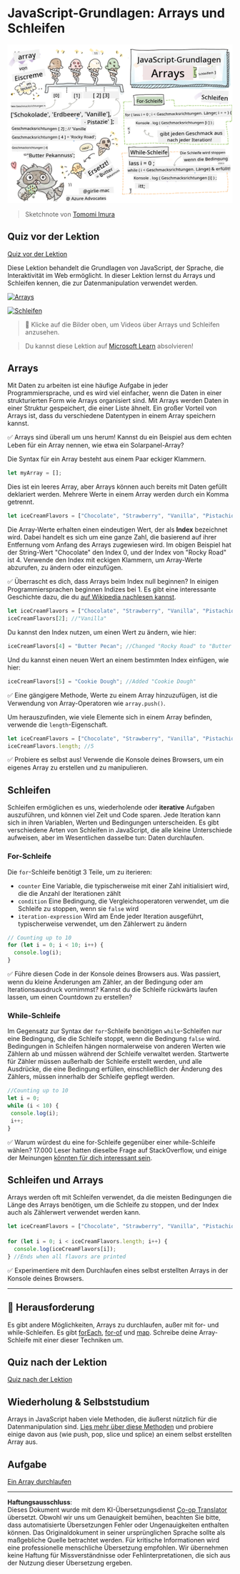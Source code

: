 <!--
CO_OP_TRANSLATOR_METADATA:
{
  "original_hash": "9029f96b0e034839c1799f4595e4bb66",
  "translation_date": "2025-08-29T14:14:23+00:00",
  "source_file": "2-js-basics/4-arrays-loops/README.md",
  "language_code": "de"
}
-->
# JavaScript-Grundlagen: Arrays und Schleifen

![JavaScript-Grundlagen - Arrays](../../../../translated_images/webdev101-js-arrays.439d7528b8a294558d0e4302e448d193f8ad7495cc407539cc81f1afe904b470.de.png)
> Sketchnote von [Tomomi Imura](https://twitter.com/girlie_mac)

## Quiz vor der Lektion
[Quiz vor der Lektion](https://ff-quizzes.netlify.app/web/quiz/13)

Diese Lektion behandelt die Grundlagen von JavaScript, der Sprache, die Interaktivität im Web ermöglicht. In dieser Lektion lernst du Arrays und Schleifen kennen, die zur Datenmanipulation verwendet werden.

[![Arrays](https://img.youtube.com/vi/1U4qTyq02Xw/0.jpg)](https://youtube.com/watch?v=1U4qTyq02Xw "Arrays")

[![Schleifen](https://img.youtube.com/vi/Eeh7pxtTZ3k/0.jpg)](https://www.youtube.com/watch?v=Eeh7pxtTZ3k "Schleifen")

> 🎥 Klicke auf die Bilder oben, um Videos über Arrays und Schleifen anzusehen.

> Du kannst diese Lektion auf [Microsoft Learn](https://docs.microsoft.com/learn/modules/web-development-101-arrays/?WT.mc_id=academic-77807-sagibbon) absolvieren!

## Arrays

Mit Daten zu arbeiten ist eine häufige Aufgabe in jeder Programmiersprache, und es wird viel einfacher, wenn die Daten in einer strukturierten Form wie Arrays organisiert sind. Mit Arrays werden Daten in einer Struktur gespeichert, die einer Liste ähnelt. Ein großer Vorteil von Arrays ist, dass du verschiedene Datentypen in einem Array speichern kannst.

✅ Arrays sind überall um uns herum! Kannst du ein Beispiel aus dem echten Leben für ein Array nennen, wie etwa ein Solarpanel-Array?

Die Syntax für ein Array besteht aus einem Paar eckiger Klammern.

```javascript
let myArray = [];
```

Dies ist ein leeres Array, aber Arrays können auch bereits mit Daten gefüllt deklariert werden. Mehrere Werte in einem Array werden durch ein Komma getrennt.

```javascript
let iceCreamFlavors = ["Chocolate", "Strawberry", "Vanilla", "Pistachio", "Rocky Road"];
```

Die Array-Werte erhalten einen eindeutigen Wert, der als **Index** bezeichnet wird. Dabei handelt es sich um eine ganze Zahl, die basierend auf ihrer Entfernung vom Anfang des Arrays zugewiesen wird. Im obigen Beispiel hat der String-Wert "Chocolate" den Index 0, und der Index von "Rocky Road" ist 4. Verwende den Index mit eckigen Klammern, um Array-Werte abzurufen, zu ändern oder einzufügen.

✅ Überrascht es dich, dass Arrays beim Index null beginnen? In einigen Programmiersprachen beginnen Indizes bei 1. Es gibt eine interessante Geschichte dazu, die du [auf Wikipedia nachlesen kannst](https://en.wikipedia.org/wiki/Zero-based_numbering).

```javascript
let iceCreamFlavors = ["Chocolate", "Strawberry", "Vanilla", "Pistachio", "Rocky Road"];
iceCreamFlavors[2]; //"Vanilla"
```

Du kannst den Index nutzen, um einen Wert zu ändern, wie hier:

```javascript
iceCreamFlavors[4] = "Butter Pecan"; //Changed "Rocky Road" to "Butter Pecan"
```

Und du kannst einen neuen Wert an einem bestimmten Index einfügen, wie hier:

```javascript
iceCreamFlavors[5] = "Cookie Dough"; //Added "Cookie Dough"
```

✅ Eine gängigere Methode, Werte zu einem Array hinzuzufügen, ist die Verwendung von Array-Operatoren wie `array.push()`.

Um herauszufinden, wie viele Elemente sich in einem Array befinden, verwende die `length`-Eigenschaft.

```javascript
let iceCreamFlavors = ["Chocolate", "Strawberry", "Vanilla", "Pistachio", "Rocky Road"];
iceCreamFlavors.length; //5
```

✅ Probiere es selbst aus! Verwende die Konsole deines Browsers, um ein eigenes Array zu erstellen und zu manipulieren.

## Schleifen

Schleifen ermöglichen es uns, wiederholende oder **iterative** Aufgaben auszuführen, und können viel Zeit und Code sparen. Jede Iteration kann sich in ihren Variablen, Werten und Bedingungen unterscheiden. Es gibt verschiedene Arten von Schleifen in JavaScript, die alle kleine Unterschiede aufweisen, aber im Wesentlichen dasselbe tun: Daten durchlaufen.

### For-Schleife

Die `for`-Schleife benötigt 3 Teile, um zu iterieren:
- `counter` Eine Variable, die typischerweise mit einer Zahl initialisiert wird, die die Anzahl der Iterationen zählt
- `condition` Eine Bedingung, die Vergleichsoperatoren verwendet, um die Schleife zu stoppen, wenn sie `false` wird
- `iteration-expression` Wird am Ende jeder Iteration ausgeführt, typischerweise verwendet, um den Zählerwert zu ändern

```javascript
// Counting up to 10
for (let i = 0; i < 10; i++) {
  console.log(i);
}
```

✅ Führe diesen Code in der Konsole deines Browsers aus. Was passiert, wenn du kleine Änderungen am Zähler, an der Bedingung oder am Iterationsausdruck vornimmst? Kannst du die Schleife rückwärts laufen lassen, um einen Countdown zu erstellen?

### While-Schleife

Im Gegensatz zur Syntax der `for`-Schleife benötigen `while`-Schleifen nur eine Bedingung, die die Schleife stoppt, wenn die Bedingung `false` wird. Bedingungen in Schleifen hängen normalerweise von anderen Werten wie Zählern ab und müssen während der Schleife verwaltet werden. Startwerte für Zähler müssen außerhalb der Schleife erstellt werden, und alle Ausdrücke, die eine Bedingung erfüllen, einschließlich der Änderung des Zählers, müssen innerhalb der Schleife gepflegt werden.

```javascript
//Counting up to 10
let i = 0;
while (i < 10) {
 console.log(i);
 i++;
}
```

✅ Warum würdest du eine for-Schleife gegenüber einer while-Schleife wählen? 17.000 Leser hatten dieselbe Frage auf StackOverflow, und einige der Meinungen [könnten für dich interessant sein](https://stackoverflow.com/questions/39969145/while-loops-vs-for-loops-in-javascript).

## Schleifen und Arrays

Arrays werden oft mit Schleifen verwendet, da die meisten Bedingungen die Länge des Arrays benötigen, um die Schleife zu stoppen, und der Index auch als Zählerwert verwendet werden kann.

```javascript
let iceCreamFlavors = ["Chocolate", "Strawberry", "Vanilla", "Pistachio", "Rocky Road"];

for (let i = 0; i < iceCreamFlavors.length; i++) {
  console.log(iceCreamFlavors[i]);
} //Ends when all flavors are printed
```

✅ Experimentiere mit dem Durchlaufen eines selbst erstellten Arrays in der Konsole deines Browsers.

---

## 🚀 Herausforderung

Es gibt andere Möglichkeiten, Arrays zu durchlaufen, außer mit for- und while-Schleifen. Es gibt [forEach](https://developer.mozilla.org/docs/Web/JavaScript/Reference/Global_Objects/Array/forEach), [for-of](https://developer.mozilla.org/docs/Web/JavaScript/Reference/Statements/for...of) und [map](https://developer.mozilla.org/docs/Web/JavaScript/Reference/Global_Objects/Array/map). Schreibe deine Array-Schleife mit einer dieser Techniken um.

## Quiz nach der Lektion
[Quiz nach der Lektion](https://ff-quizzes.netlify.app/web/quiz/14)

## Wiederholung & Selbststudium

Arrays in JavaScript haben viele Methoden, die äußerst nützlich für die Datenmanipulation sind. [Lies mehr über diese Methoden](https://developer.mozilla.org/docs/Web/JavaScript/Reference/Global_Objects/Array) und probiere einige davon aus (wie push, pop, slice und splice) an einem selbst erstellten Array aus.

## Aufgabe

[Ein Array durchlaufen](assignment.md)

---

**Haftungsausschluss**:  
Dieses Dokument wurde mit dem KI-Übersetzungsdienst [Co-op Translator](https://github.com/Azure/co-op-translator) übersetzt. Obwohl wir uns um Genauigkeit bemühen, beachten Sie bitte, dass automatisierte Übersetzungen Fehler oder Ungenauigkeiten enthalten können. Das Originaldokument in seiner ursprünglichen Sprache sollte als maßgebliche Quelle betrachtet werden. Für kritische Informationen wird eine professionelle menschliche Übersetzung empfohlen. Wir übernehmen keine Haftung für Missverständnisse oder Fehlinterpretationen, die sich aus der Nutzung dieser Übersetzung ergeben.